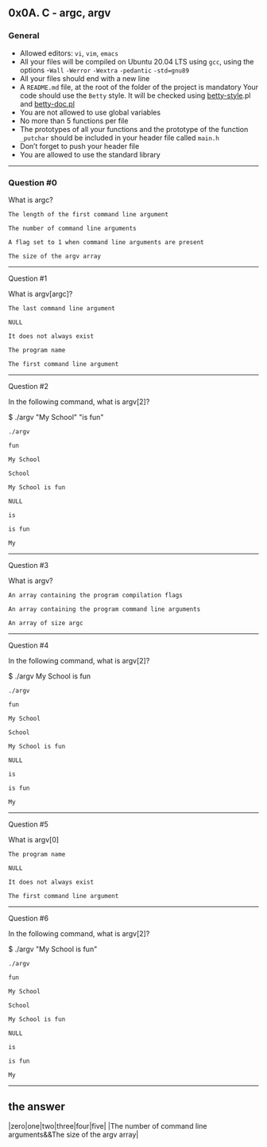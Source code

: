 ## 0x0A. C - argc, argv

### General
* Allowed editors: `vi`, `vim`, `emacs`
* All your files will be compiled on Ubuntu 20.04 LTS using `gcc`, using the options -`Wall` `-Werror` `-Wextra` `-pedantic` `-std=gnu89`
* All your files should end with a new line
* A `README.md` file, at the root of the folder of the project is mandatory
Your code should use the `Betty` style. It will be checked using <a href="https://github.com/holbertonschool/Betty/blob/master/betty-style.pl">betty-style</a>.pl and <a href="https://github.com/holbertonschool/Betty/blob/master/betty-doc.pl">betty-doc.pl</a>
*  You are not allowed to use global variables
*  No more than 5 functions per file
*  The prototypes of all your functions and the prototype of the function `_putchar` should be included in your header file called `main.h`
* Don’t forget to push your header file
* You are allowed to use the standard library


------
### Question #0
  
  What is argc?

    The length of the first command line argument

    The number of command line arguments

    A flag set to 1 when command line arguments are present

    The size of the argv array


 ---

 Question #1

What is argv[argc]?

    The last command line argument

    NULL

    It does not always exist

    The program name

    The first command line argument

---
 Question #2

In the following command, what is argv[2]?

$ ./argv "My School" "is fun"

    ./argv

    fun

    My School

    School

    My School is fun

    NULL

    is

    is fun

    My

---
 Question #3

What is argv?

    An array containing the program compilation flags

    An array containing the program command line arguments

    An array of size argc

---
 Question #4

In the following command, what is argv[2]?

$ ./argv My School is fun

    ./argv

    fun

    My School

    School

    My School is fun

    NULL

    is

    is fun

    My

---
 Question #5

What is argv[0]

    The program name

    NULL

    It does not always exist

    The first command line argument
---
 Question #6

In the following command, what is argv[2]?

$ ./argv "My School is fun"

    ./argv

    fun

    My School

    School

    My School is fun

    NULL

    is

    is fun

    My

---
 ## the answer
 |zero|one|two|three|four|five|
 |The number of command line arguments&&The size of the argv array|



